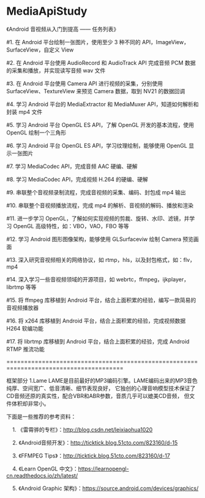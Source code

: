 # MediaApiStudy
《Android 音视频从入门到提高 —— 任务列表》

#1. 在 Android 平台绘制一张图片，使用至少 3 种不同的 API，ImageView，SurfaceView，自定义 View

#2. 在 Android 平台使用 AudioRecord 和 AudioTrack API 完成音频 PCM 数据的采集和播放，并实现读写音频 wav 文件

#3. 在 Android 平台使用 Camera API 进行视频的采集，分别使用 SurfaceView、TextureView 来预览 Camera 数据，取到 NV21 的数据回调

#4. 学习 Android 平台的 MediaExtractor 和 MediaMuxer API，知道如何解析和封装 mp4 文件

#5. 学习 Android 平台 OpenGL ES API，了解 OpenGL 开发的基本流程，使用 OpenGL 绘制一个三角形

#6. 学习 Android 平台 OpenGL ES API，学习纹理绘制，能够使用 OpenGL 显示一张图片

#7. 学习 MediaCodec API，完成音频 AAC 硬编、硬解

#8. 学习 MediaCodec API，完成视频 H.264 的硬编、硬解

#9. 串联整个音视频录制流程，完成音视频的采集、编码、封包成 mp4 输出

#10. 串联整个音视频播放流程，完成 mp4 的解析、音视频的解码、播放和渲染

#11. 进一步学习 OpenGL，了解如何实现视频的剪裁、旋转、水印、滤镜，并学习 OpenGL 高级特性，如：VBO，VAO，FBO 等等

#12. 学习 Android 图形图像架构，能够使用 GLSurfaceviw 绘制 Camera 预览画面

#13. 深入研究音视频相关的网络协议，如 rtmp，hls，以及封包格式，如：flv，mp4

#14. 深入学习一些音视频领域的开源项目，如 webrtc，ffmpeg，ijkplayer，librtmp 等等

#15. 将 ffmpeg 库移植到 Android 平台，结合上面积累的经验，编写一款简易的音视频播放器

#16. 将 x264 库移植到 Android 平台，结合上面积累的经验，完成视频数据 H264 软编功能

#17. 将 librtmp 库移植到 Android 平台，结合上面积累的经验，完成 Android RTMP 推流功能



=======================================================================================

框架部分
1.Lame
 LAME是目前最好的MP3编码引擎。LAME编码出来的MP3音色纯厚、空间宽广、低音清晰、细节表现良好，
 它独创的心理音响模型技术保证了CD音频还原的真实性，配合VBR和ABR参数，音质几乎可以媲美CD音频，
 但文件体积却非常小。

下面是一些推荐的参考资料：

    1. 《雷霄骅的专栏》：http://blog.csdn.net/leixiaohua1020

    2. 《Android音频开发》：http://ticktick.blog.51cto.com/823160/d-15

    3. 《FFMPEG Tips》：http://ticktick.blog.51cto.com/823160/d-17

    4. 《Learn OpenGL 中文》：https://learnopengl-cn.readthedocs.io/zh/latest/

    5. 《Android Graphic 架构》：https://source.android.com/devices/graphics/


